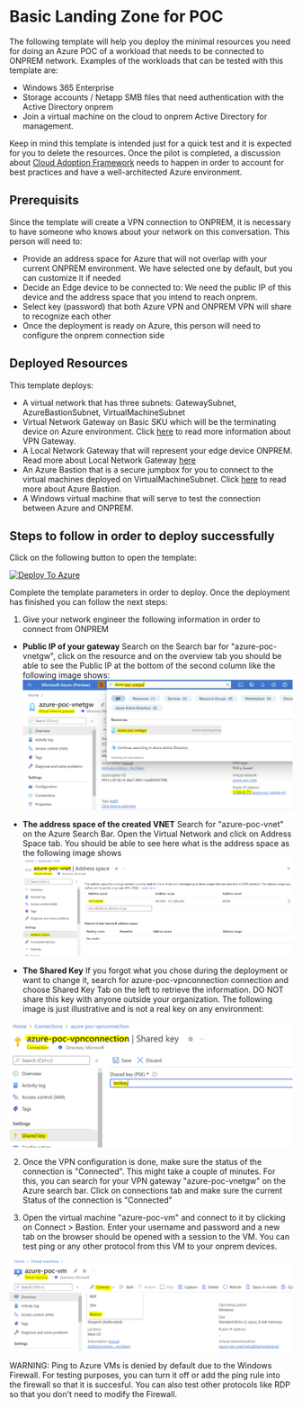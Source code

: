 # Basic Landing Zone for POC

The following template will help you deploy the minimal resources you need for doing an Azure POC of a workload that needs to be connected to ONPREM network. Examples of the workloads that can be tested with this template are:

- Windows 365 Enterprise
- Storage accounts / Netapp SMB files that need authentication with the Active Directory onprem
- Join a virtual machine on the cloud to onprem Active Directory for management. 

Keep in mind this template is intended just for a quick test and it is expected for you to delete the resources. Once the pilot is completed, a discussion about [Cloud Adoption Framework](https://docs.microsoft.com/en-us/azure/cloud-adoption-framework/) needs to happen in order to account for best practices and have a well-architected Azure environment.

## Prerequisits

Since the template will create a VPN connection to ONPREM, it is necessary to have someone who knows about your network on this conversation. This person will need to:

- Provide an address space for Azure that will not overlap with your current ONPREM environment. We have selected one by default, but you can customize it if needed
- Decide an Edge device to be connected to: We need the public IP of this device and the address space that you intend to reach onprem.
- Select key (password) that both Azure VPN and ONPREM VPN will share to recognize each other
- Once the deployment is ready on Azure, this person will need to configure the onprem connection side

## Deployed Resources

This template deploys:

- A virtual network that has three subnets: GatewaySubnet, AzureBastionSubnet, VirtualMachineSubnet
- Virtual Network Gateway on Basic SKU which will be the terminating device on Azure environment. Click [here](https://docs.microsoft.com/en-us/azure/vpn-gateway/vpn-gateway-about-vpngateways) to read more information about VPN Gateway.
- A Local Network Gateway that will represent your edge device ONPREM. Read more about Local Network Gateway [here](https://docs.microsoft.com/en-us/azure/vpn-gateway/tutorial-site-to-site-portal)
- An Azure Bastion that is a secure jumpbox for you to connect to the virtual machines deployed on VirtualMachineSubnet. Click [here](https://docs.microsoft.com/en-us/azure/bastion/bastion-overview) to read more about Azure Bastion.
- A Windows virtual machine that will serve to test the connection between Azure and ONPREM.

## Steps to follow in order to deploy successfully

Click on the following button to open the template:

[![Deploy To Azure](https://docs.microsoft.com/en-us/azure/templates/media/deploy-to-azure.svg)](https://portal.azure.com/#blade/Microsoft_Azure_CreateUIDef/CustomDeploymentBlade/uri/https%3A%2F%2Fraw.githubusercontent.com%2FDianaBohorquezT%2FAzure101Templates%2Fmain%2FlandingZoneLiteTemplate.json/uiFormDefinitionUri/https%3A%2F%2Fraw.githubusercontent.com%2FDianaBohorquezT%2FAzure101Templates%2Fmain%2FlandingZoneLiteUI.json)

Complete the template parameters in order to deploy. Once the deployment has finished you can follow the next steps:

1. Give your network engineer the following information in order to connect from ONPREM
 - **Public IP of your gateway** Search on the Search bar for "azure-poc-vnetgw", click on the resource and on the overview tab you should be able to see the Public IP at the bottom of the second column like the following image shows:
   <img src=images/VPNGWpip.PNG/>

- **The address space of the created VNET** Search for "azure-poc-vnet" on the Azure Search Bar. Open the Virtual Network and click on Address Space tab. You should be able to see here what is the address space as the following image shows
  <img src=images/vnetAddSp.PNG/>

- **The Shared Key** If you forgot what you chose during the deployment or want to change it, search for azure-poc-vpnconnection connection and choose Shared Key Tab on the left to retrieve the information. DO NOT share this key with anyone outside your organization. The following image is just illustrative and is not a real key on any environment:

 <img src=images/sharedKey.PNG/>

2. Once the VPN configuration is done, make sure the status of the connection is "Connected". This might take a couple of minutes. For this, you can search for your VPN gateway "azure-poc-vnetgw" on the Azure search bar. Click on connections tab and make sure the current Status of the connection is "Connected"

3. Open the virtual machine "azure-poc-vm" and connect to it by clicking on Connect > Bastion. Enter your username and password and a new tab on the browser should be opened with a session to the VM. You can test ping or any other protocol from this VM to your onprem devices.

<img src=images/Bastion.PNG/>

  WARNING: Ping to Azure VMs is denied by default due to the Windows Firewall. For testing purposes, you can turn it off or add the ping rule into the firewall so that it is succesful. You can also test other protocols like RDP so that you don't need to modify the Firewall.

